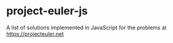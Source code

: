 # project-euler-js
 A list of solutions implemented in JavaScript for the problems at https://projecteuler.net
